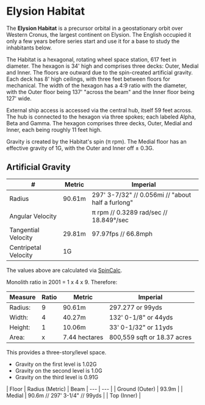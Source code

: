 # Elysion Habitat

The **Elysion Habitat** is a precursor orbital in a geostationary orbit over Western Cronus, the largest continent on Elysion. The English occupied it only a few years before series start and use it for a base to study the inhabitants below.

The Habitat is a hexagonal, rotating wheel space station, 617 feet in diameter. The hexagon is 34' high and comprises three decks: Outer, Medial and Inner. The floors are outward due to the spin-created artificial gravity. Each deck has 8' high ceilings, with three feet between floors for mechanical. The width of the hexagon has a 4:9 ratio with the diameter, with the Outer floor being 137' "across the beam" and the Inner floor being 127' wide.

External ship access is accessed via the central hub, itself 59 feet across. The hub is connected to the hexagon via three spokes; each labeled Alpha, Beta and Gamma. The hexagon comprises three decks, Outer, Medial and Inner, each being roughly 11 feet high.

Gravity is created by the Habitat's spin (π rpm). The Medial floor has an effective gravity of 1G, with the Outer and Inner off ± 0.3G.

## Artificial Gravity


| # | Metric | Imperial |
| --- | --- | --- |
| Radius  | 90.61m | 297' 3-7/32" // 0.056mi // "about half a furlong"|
| Angular Velocity   |  | π rpm // 0.3289 rad/sec  // 18.849°/sec |
| Tangential Velocity   | 29.81m   | 97.97fps // 66.8mph |
| Centripetal Velocity   | 1G  |

The values above are calculated via [SpinCalc](https://www.artificial-gravity.com/sw/SpinCalc/).

Monolith ratio in 2001 = 1 x 4 x 9. Therefore:

| Measure | Ratio | Metric | Imperial
| --- | --- | --- | --- |
|Radius:| 9 | 90.61m | 297.277 or 99yds |
|Width: | 4 | 40.27m | 132' 0-1/8" or 44yds |
|Height:| 1 | 10.06m | 33' 0-1/32" or 11yds |
|Area:  | x | 7.44 hectares | 800,559 sqft or 18.37 acres  |

This provides a three-story/level space.
* Gravity on the first level is 1.02G
* Gravity on the second level is 1.0G
* Gravity on the third level is 0.91G



| Floor          | Radius (Metric) | Beam
| --- |  --- |
| Ground (Outer) | 93.9m |
| Medial         | 90.6m // 297' 3-1/4" // 99yds |
| Top (Inner)    |
